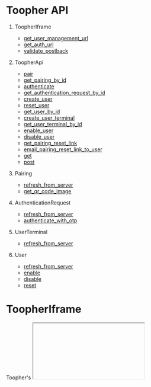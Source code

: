 Toopher API
===

1. ToopherIframe
    * [get\_user\_management\_url](#get\_user\_management\_url)
    * [get\_auth\_url](#get\_auth\_url)
    * [validate\_postback](#validate\_postback)

2. ToopherApi
    * [pair](#pair)
    * [get\_pairing\_by\_id](#get\_pairing\_by\_id)
    * [authenticate](#authenticate)
    * [get\_authentication\_request\_by\_id](#get\_authentication\_request\_by\_id)
    * [create\_user](#create\_user)
    * [reset\_user](#reset\_user)
    * [get\_user\_by\_id](#get\_user\_by\_id)
    * [create\_user\_terminal](#create\_user\_terminal)
    * [get\_user\_terminal\_by\_id](#get\_user\_terminal\_by\_id)
    * [enable\_user](#enable\_user)
    * [disable\_user](#disable\_user)
    * [get\_pairing\_reset\_link](#get\_pairing\_reset\_link)
    * [email\_pairing\_reset\_link\_to\_user](#email\_pairing\_reset\_link\_to\_user)
    * [get](#get)
    * [post](#post)

3. Pairing
    * [refresh\_from\_server](#refresh\_from\_server)
    * [get\_qr\_code\_image](#get\_qr\_code\_image)

4. AuthenticationRequest
    * [refresh\_from\_server](#refresh\_from\_server)
    * [authenticate\_with\_otp](#authenticate\_with\_otp)

5. UserTerminal
    * [refresh\_from\_server](#refresh\_from\_server)

6. User
    * [refresh\_from\_server](#refresh\_from\_server)
    * [enable](#enable)
    * [disable](#disable)
    * [reset](#reset)


# ToopherIframe

Toopher's <iframe>-based authentication flow is the simplest way for web developers to integrate Toopher Two-Factor Authentication into an application. The iframe-based authentication flow works by inserting an <iframe> element into the HTML displayed to the user after a successful username/password validation (but before they are actually logged-in to the service).

#### Attributes

| -----: | :----- |
| secret | string |
| client | OAuth1 Client object |
| base_uri | string |

### get\_auth\_iframe\_url

Retrieves an OAuth-signed combined pairing and authentication IFrame URL.

#### Arguments

| -----: | :----- | :----- | :--- |
| username | required | string | |
| reset_email | required | string | |
| request_token | required | string | |
| action_name | optional | string | default is 'Log In'|
| requester_metadata | optional | string | default is None|
| **kwargs | optional | dict | |

```python
# Create an instance of ToopherIframe
api.get_auth_iframe_url('username@yourservice.com', 'reset_email@yourservice.com', 'request_token')
```

### get\_user\_management\_iframe\_url

Retrieves OAuth-signed pairing IFrame URL.

#### Arguments

| -----: | :----- | :----- |
| username | required | string |
| reset_email | required | string |
| **kwargs | optional | dict |

```python
# Create an instance of ToopherIframe
api.get_user_management_iframe_url('username@yourservice.com', 'reset_email@yourservice.com')
```

### validate\_postback(data, request_token=None, **kwargs)

Validates authentication request from IFrame.

#### Arguments

| -----: | :----- | :----- | :---- |
| username | required | string | |
| data | required | dict | |
| request_token | optional | string | default is None |
| **kwargs | optional | dict | |


```python
data = {
    'timestamp': 'timestamp',
    'session_token': 'session_token',
    'toopher_sig': 'your_toopher_sig'
}
# Create an instance of ToopherIframe
api.validate_postback(data, 'request_token')
```

# ToopherApi

## pair

```python
api.pair(username, phrase_or_num=None, **kwargs)
```

Pairing using pairing phrase, phone number or QR code.

## get\_pairing\_by\_id

```python
api.get_pairing_by_id(pairing_id)
```

Retrieve pairing by pairing ID.

## authenticate

```python
api.authenticate(id_or_username, terminal, action_name=None, **kwargs)
```

Authenticate pairing with username or pairing ID.

## get\_authentication\_request\_by\_id

```python
api.get_authentication_request_by_id(authentication_request_id)
```

Retrieve authentication request by authentication request ID.

## create\_user

```python
api.create_user(username, **kwargs)
```

Create user with username.

## reset\_user

```python
api.reset_user(username)
```

Reset user with username.

## get\_user\_by\_id

```python
api.get_user_by_id(user_id)
```

Retrieve user by user ID.

## create\_user\_terminal

```python
api.create_user_terminal(username, terminal_name, requester_terminal_id, **kwargs)
```

Create terminal for user with username.

## get\_user\_terminal\_by\_id

```python
api.get_user_terminal_by_id(terminal_id)
```

Retrieve terminal by terminal ID.

## enable\_user

```python
api.enable_user(username)
```

Enable Toopher for user by username.

## disable\_user

```python
api.disable_user(username)
```

Disable Toopher for user by username.

## get\_pairing\_reset\_link

```python
api.get_pairing_reset_link(pairing_id, **kwargs)
```

Retrieve pairing reset link for user to reset their pairing.

## email\_pairing\_reset\_link\_to\_user

```python
api.email_pairing_reset_link_to_user(pairing_id, email, **kwargs)
```

Email pairing reset link to user.

## get

```python
api.get(endpoint, **kwargs)
```

## post

```python
api.post(endpoint, **kwargs)
```

# Pairing

## refresh\_from\_server

```python
pairing.refresh_from_server(api)
```

Update pairing from server.

## get\_qr\_code\_image

```python
pairing.get_qr_code_image(api)
```

Retrieve QR code image for pairing.

# AuthenticationRequest

## refresh\_from\_server

```python
authentication_request.refresh_from_server(api)
```

Update authentication request from server.

## authenticate\_with\_otp

```python
authentication_request.authenticate_with_otp(otp, api, **kwargs)
```

Authenticate authentication request with one-time password (OTP).

# UserTerminal

## refresh\_from\_server

```python
user_terminal.refresh_from_server(api)
```

Update user terminal from server.

# User

## refresh\_from\_server

```python
user.refresh_from_server(api)
```

Update user from server.

## enable

```python
user.enable(api)
```

Enable Toopher for the user.

## disable

```python
user.disable(api)
```

Disable Toopher for the user.

## reset

```python
user.reset(api)
```